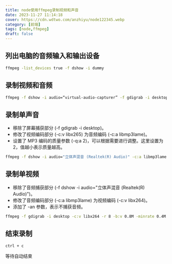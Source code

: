 ```yaml
---
title: node使用ffmpeg录制视频和声音
date: 2023-11-27 11:14:18
cover: https://cdn.wdtwo.com/anzhiyu/node122345.webp
category: [前端]
tags: [node,ffmpeg]
draft: false
---
```


## 列出电脑的音频输入和输出设备
```bash
ffmpeg -list_devices true -f dshow -i dummy
```
## 录制视频和音频
```bash
ffmpeg -f dshow -i audio=“virtual-audio-capturer” -f gdigrab -i desktop -c:v libx265 -r 8 -b:v 0.8M -minrate 0.4M -maxrate 2M -bufsize 4M -y luping.mp4
```

## 录制单声音
- 移除了屏幕捕获部分 (-f gdigrab -i desktop)。
- 修改了视频编码部分 (-c:v libx265) 为音频编码 (-c:a libmp3lame)。
- 设置了 MP3 编码的质量参数 (-q:a 2)，可以根据需要进行调整。这里设置为 2，值越小表示质量越高。
```bash
ffmpeg -f dshow -i audio="立体声混音 (Realtek(R) Audio)" -c:a libmp3lame -q:a 2 -y audio_recording.mp3
```

## 录制单视频
- 移除了音频捕获部分 (-f dshow -i audio="立体声混音 (Realtek(R) Audio)")。
- 修改了音频编码部分 (-c:a libmp3lame) 为视频编码 (-c:v libx264)。
- 添加了 -an 参数，表示不捕获音频。

```bash
ffmpeg -f gdigrab -i desktop -c:v libx264 -r 8 -b:v 0.8M -minrate 0.4M -maxrate 2M -bufsize 4M -an -y video_recording.mp4
```

## 结束录制
```bash
ctrl + c
```
等待自动结束